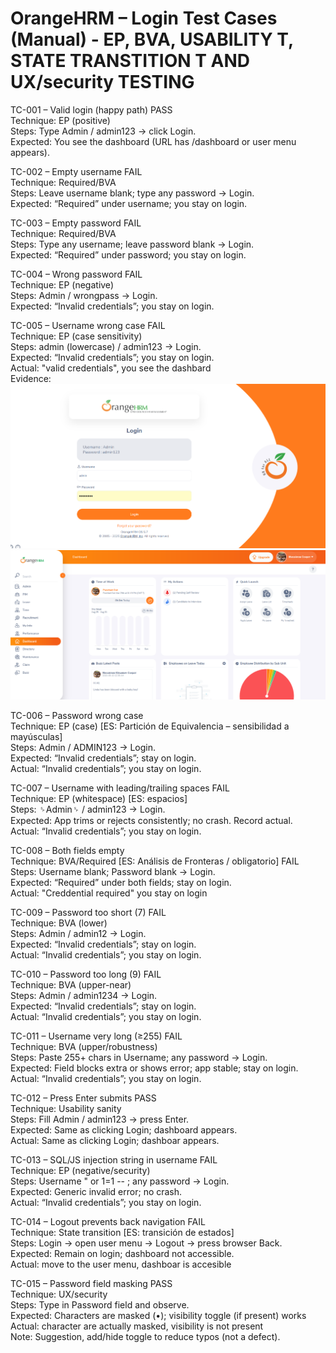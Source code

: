 # OrangeHRM – Login Test Cases (Manual) - EP, BVA, USABILITY T, STATE TRANSTITION T AND UX/security	TESTING 

TC-001 – Valid login (happy path)		PASS		
Technique: EP (positive)				
Steps: Type Admin / admin123 → click Login.				
Expected: You see the dashboard (URL has /dashboard or user menu appears).				
				
TC-002 – Empty username		FAIL 		
Technique: Required/BVA				
Steps: Leave username blank; type any password → Login.				
Expected: “Required” under username; you stay on login.				
				
TC-003 – Empty password		FAIL		
Technique: Required/BVA				
Steps: Type any username; leave password blank → Login.				
Expected: “Required” under password; you stay on login.				
				
TC-004 – Wrong password		FAIL 		
Technique: EP (negative)				
Steps: Admin / wrongpass → Login.				
Expected: “Invalid credentials”; you stay on login.				
				
TC-005 – Username wrong case		FAIL	 	
Technique: EP (case sensitivity)				
Steps: admin (lowercase) / admin123 → Login.				
Expected: “Invalid credentials”; you stay on login.				
Actual: "valid credentials", you see the dashbard				
Evidence:  
![img1](./evidence/TC-005_username-case_FAIL_2025-08-25.png)
![img2](./evidence/TC-005_username-case_FAIL_2025-08-25_2.png)


				
TC-006 – Password wrong case				
Technique: EP (case) [ES: Partición de Equivalencia – sensibilidad a mayúsculas]				
Steps: Admin / ADMIN123 → Login.				
Expected: “Invalid credentials”; stay on login.				
Actual: “Invalid credentials”; you stay on login.				
				
				
				
TC-007 – Username with leading/trailing spaces			FAIL	
Technique: EP (whitespace) [ES: espacios]				
Steps: ␠Admin␠ / admin123 → Login.				
Expected: App trims or rejects consistently; no crash. Record actual.				
Actual: “Invalid credentials”; you stay on login.				
				
				
TC-008 – Both fields empty				
Technique: BVA/Required [ES: Análisis de Fronteras / obligatorio]				FAIL
Steps: Username blank; Password blank → Login.				
Expected: “Required” under both fields; stay on login.				
Actual: "Creddential required" you stay on login				
				
				
TC-009 – Password too short (7)		FAIL		
Technique: BVA (lower)				
Steps: Admin / admin12 → Login.				
Expected: “Invalid credentials”; stay on login.				
Actual: “Invalid credentials”; you stay on login.				
				
				
TC-010 – Password too long (9)		FAIL		
Technique: BVA (upper-near)				  
Steps: Admin / admin1234 → Login.				
Expected: “Invalid credentials”; stay on login.				
Actual: “Invalid credentials”; you stay on login.				
				
				
TC-011 – Username very long (≥255)			FAIL	
Technique: BVA (upper/robustness)				
Steps: Paste 255+ chars in Username; any password → Login.				
Expected: Field blocks extra or shows error; app stable; stay on login.				
Actual: “Invalid credentials”; you stay on login.				
				
				
TC-012 – Press Enter submits		PASS		
Technique: Usability sanity				
Steps: Fill Admin / admin123 → press Enter.				
Expected: Same as clicking Login; dashboard appears.				
Actual: Same as clicking Login; dashboar appears.				
				
				
TC-013 – SQL/JS injection string in username			FAIL	
Technique: EP (negative/security)				
Steps: Username " or 1=1 -- ; any password → Login.				
Expected: Generic invalid error; no crash.				
Actual: “Invalid credentials”; you stay on login.				
				
				
TC-014 – Logout prevents back navigation			FAIL	
Technique: State transition [ES: transición de estados]				
Steps: Login → open user menu → Logout → press browser Back.				
Expected: Remain on login; dashboard not accessible.				
Actual: move to the user menu, dashboar is accesible 				
				
				
TC-015 – Password field masking		PASS		
Technique: UX/security				
Steps: Type in Password field and observe.				
Expected: Characters are masked (•); visibility toggle (if present) works				
Actual: character are actually masked, visibility is not present 				
Note: Suggestion, add/hide toggle to reduce typos (not a defect).				
